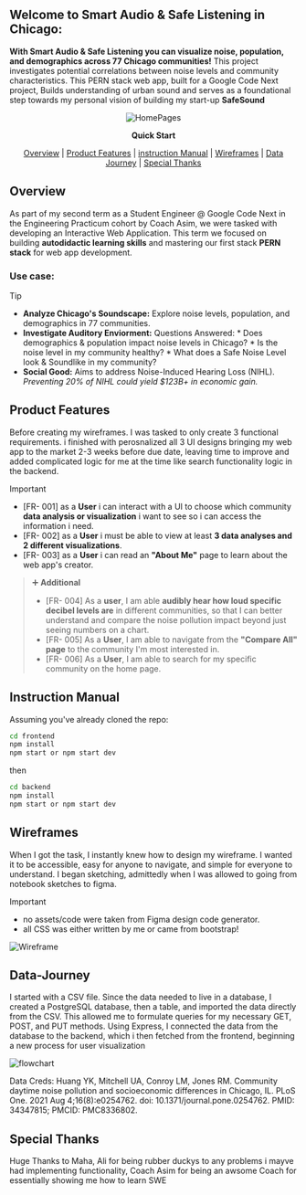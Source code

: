 ## Welcome to Smart Audio & Safe Listening in Chicago:

**With Smart Audio & Safe Listening you can visualize noise, population, and demographics across 77 Chicago communities!**
This project investigates potential correlations between noise levels and community characteristics. This PERN stack web app, built for a Google Code Next project, Builds understanding of urban sound and serves as a foundational step towards my personal vision of building my start-up **SafeSound**


<div align="center">

![HomePages](https://github.com/user-attachments/assets/3c2dc9c3-dbb7-499b-9ff6-c7f4c315ea8a)


**Quick Start**

[Overview](#Overview) | [Product Features](#Product-Features) | [instruction Manual](#instruction-manual) | [Wireframes](#Wireframes) | [Data Journey](#Data-Journey) | [Special Thanks](#Special-Thanks)

</div>


[//]: # (> 1. [Overview]&#40;#Overview&#41;)

[//]: # (> 1. [Product Features]&#40;#Product-Features&#41;)

[//]: # (> 2. [instruction Manual]&#40;#instruction-manual&#41;)

[//]: # (> 1. [Wireframes]&#40;#Wireframes&#41;)

[//]: # (> 1. [User Stories]&#40;#User-Stories&#41;)

[//]: # (>1. [Data Journey]&#40;#Data-Journey&#41;)

## Overview  

As part of my second term as a Student Engineer @ Google Code Next in the Engineering Practicum cohort by Coach Asim, we were tasked with developing an Interactive Web Application. This term we focused on building **autodidactic learning skills** and mastering our first stack **PERN stack** for web app development.

### Use case:
> [!TIP]
> *   **Analyze Chicago's Soundscape:** Explore noise levels, population, and demographics in 77 communities.
> *   **Investigate Auditory Enviorment:** Questions Answered:
    *   Does demographics & population impact noise levels in Chicago?
    *   Is the noise level in my community healthy?
    *   What does a Safe Noise Level look & Soundlike in my community?
> *   **Social Good:** Aims to address Noise-Induced Hearing Loss (NIHL).
  *Preventing 20% of NIHL could yield $123B+ in economic gain.*

## Product Features

Before creating my wireframes. I was tasked to only create 3 functional requirements. i finished with perosnalized all 3 UI designs bringing my web app to the market 2-3 weeks before due date, leaving time to improve and added complicated logic for me at the time like search functionality logic in the backend. 

>[!IMPORTANT]
>* [FR- 001] as a **User** i can interact with a UI to choose which community **data analysis or visualization** i want to see so i can access the information i need.
>* [FR- 002] as a **User** i must be able to view at least **3 data analyses and 2 different visualizations**. 
>  * [FR- 003] as a **User** i can read an **"About Me"** page to learn about the web app's creator.

>➕ **Additional** 
> * [FR- 004] As a **user**, I am able **audibly hear how loud specific decibel levels are** in different communities, so that I can better understand and compare the noise pollution impact beyond just seeing numbers on a chart.
> * [FR- 005] As a **User**, I am able to navigate from the **"Compare All" page** to the community I'm most interested in.
> * [FR- 006] As a **User**, I am able to search for my specific community on the home page.

## Instruction Manual
Assuming you've already cloned the repo:

```sh
cd frontend
npm install
npm start or npm start dev
```

then

```sh
cd backend
npm install
npm start or npm start dev
```

## Wireframes
When I got the task, I instantly knew how to design my wireframe. I wanted it to be accessible, easy for anyone to navigate, and simple for everyone to understand. I began sketching, admittedly when I was allowed to going from notebook sketches to figma.
>[!IMPORTANT]
> * no assets/code were taken from Figma design code generator.
> * all CSS was either written by me or came from bootstrap!


![Wireframe](https://github.com/user-attachments/assets/ab078a32-51b6-4e7d-97a2-32d02398c61e)

## Data-Journey

I started with a CSV file. Since the data needed to live in a database, I created a PostgreSQL database, then a table, and imported the data directly from the CSV. This allowed me to formulate queries for my necessary GET, POST, and PUT methods. Using Express, I connected the data from the database to the backend, which i then fetched from the frontend, beginning a new process for user visualization

![flowchart](https://github.com/user-attachments/assets/99d57166-3540-4399-8085-58da1efbc510)


Data Creds:
Huang YK, Mitchell UA, Conroy LM, Jones RM. Community daytime noise pollution and socioeconomic differences in Chicago, IL. PLoS One. 2021 Aug 4;16(8):e0254762. doi: 10.1371/journal.pone.0254762. PMID: 34347815; PMCID: PMC8336802.

## Special Thanks

Huge Thanks to Maha, Ali for being rubber duckys to any problems i mayve had implementing functionality, Coach Asim for being an awsome Coach for essentially showing me how to learn SWE 

